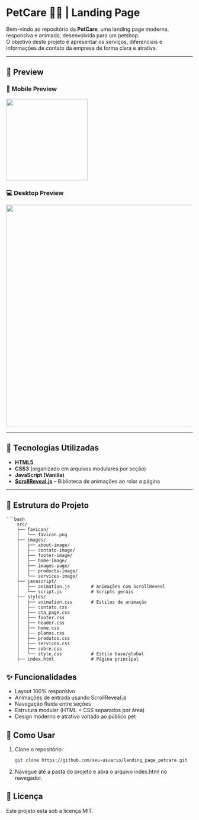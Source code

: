 
#  PetCare 🐶🐱 | Landing Page

Bem-vindo ao repositório da **PetCare**, uma landing page moderna, responsiva e animada, desenvolvida para um petshop.  
O objetivo deste projeto é apresentar os serviços, diferenciais e informações de contato da empresa de forma clara e atrativa.

---

## 📸 Preview

  ### 📱 Mobile Preview
  <img src="https://github.com/user-attachments/assets/6c70882d-da2b-4bf3-9611-0c1a716c5105" width="220" height="auto">

  ### 💻 Desktop Preview
<img src="https://github.com/user-attachments/assets/adb8b942-8546-4ed7-a84b-0069b73949db" width="600" height="auto">
  

---

## 🚀 Tecnologias Utilizadas

- **HTML5**  
- **CSS3** (organizado em arquivos modulares por seção)  
- **JavaScript (Vanilla)**  
- **[ScrollReveal.js](https://scrollrevealjs.org/)** – Biblioteca de animações ao rolar a página

---

## 📂 Estrutura do Projeto

    ```bash
        src/
        ├── favicon/
        │   └── favicon.png
        ├── images/
        │   ├── about-image/
        │   ├── contato-image/
        │   ├── footer-image/
        │   ├── home-image/
        │   ├── images-page/
        │   ├── products-image/
        │   └── services-image/
        ├── javascript/
        │   ├── animation.js        # Animações com ScrollReveal
        │   └── script.js           # Scripts gerais
        ├── styles/
        │   ├── animation.css       # Estilos de animação
        │   ├── contato.css
        │   ├── cta_page.css
        │   ├── footer.css
        │   ├── header.css
        │   ├── home.css
        │   ├── planos.css
        │   ├── produtos.css
        │   ├── servicos.css
        │   ├── sobre.css
        │   └── style.css           # Estilo base/global
        ├── index.html              # Página principal

## ✨ Funcionalidades

<ul>
  <li>Layout 100% responsivo</li>
  <li>Animações de entrada usando ScrollReveal.js</li>
  <li>Navegação fluida entre seções</li>
  <li>Estrutura modular (HTML + CSS separados por área)</li>
  <li>Design moderno e atrativo voltado ao público pet</li>
</ul>


## 🧪 Como Usar

1. Clone o repositório:
   
    ```bash
    git clone https://github.com/seu-usuario/landing_page_petcare.git
2. Navegue até a pasta do projeto e abra o arquivo index.html no navegador.
   



## 📄 Licença

Este projeto está sob a licença MIT.













